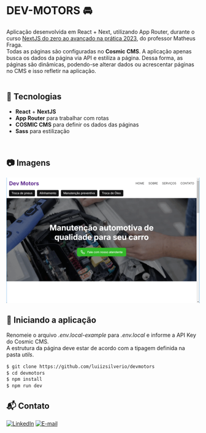 # DEV-MOTORS 🚘

Aplicação desenvolvida em React + Next, utilizando App Router, durante o curso [NextJS do zero ao avançado na prática 2023](https://www.udemy.com/course/nextjs-zero-ao-avancado/), do professor Matheus Fraga. <br />
Todas as páginas são configuradas no __Cosmic CMS__. A aplicação apenas busca os dados da página via API e estiliza a página. Dessa forma, as páginas são dinâmicas, podendo-se alterar dados ou acrescentar páginas no CMS e isso refletir na aplicação.<br />
<br/>

## 🚀 Tecnologias

- __React__ + __NextJS__
- __App Router__ para trabalhar com rotas
- __COSMIC CMS__ para definir os dados das páginas
- __Sass__ para estilização

<br>

## 📷 Imagens
![](https://github.com/luiizsilverio/devmotors/blob/master/src/assets/devmotors.gif)


## 🚗 Iniciando a aplicação
Renomeie o arquivo _.env.local-example_ para _.env.local_ e informe a API Key do Cosmic CMS.<br>
A estrutura da página deve estar de acordo com a tipagem definida na pasta _utils_.
```bash
$ git clone https://github.com/luiizsilverio/devmotors
$ cd devmotors
$ npm install
$ npm run dev
```

## 📬 Contato

[![LinkedIn](https://img.shields.io/badge/LinkedIn-0077B5?style=for-the-badge&logo=linkedin&logoColor=white)](https://www.linkedin.com/in/luiz-s-de-oliveira-6b6067210)
[![E-mail](https://img.shields.io/badge/Gmail-D14836?style=for-the-badge&logo=gmail&logoColor=white)](mailto:luiiz.silverio@gmail.com)

